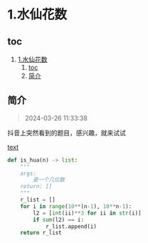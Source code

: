 # 1.水仙花数

## toc

1. [1.水仙花数](#1水仙花数)
    1. [toc](#toc)
    2. [简介](#简介)

## 简介

> 2024-03-26 11:33:38

抖音上突然看到的题目，感兴趣，就来试试

[text](1.py)

```python
def is_hua(n) -> list:
    """
    args:
        是一个几位数
    return: []
    """    
    r_list = []
    for i in range(10**(n-1), 10**n-1):
        l2 = [int(ii)**3 for ii in str(i)]
        if sum(l2) == i:
            r_list.append(i)
    return r_list
```

<CommentService/>
